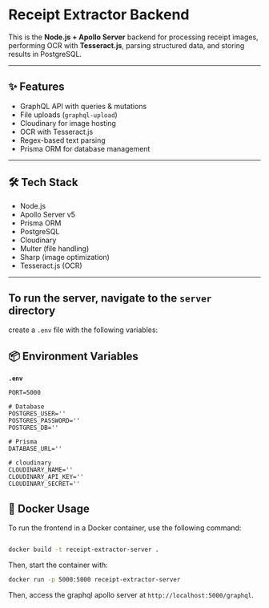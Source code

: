 # Receipt Extractor Backend

This is the **Node.js + Apollo Server** backend for processing receipt images, performing OCR with **Tesseract.js**, parsing structured data, and storing results in PostgreSQL.

---

## ✨ Features

- GraphQL API with queries & mutations
- File uploads (`graphql-upload`)
- Cloudinary for image hosting
- OCR with Tesseract.js
- Regex-based text parsing
- Prisma ORM for database management

---

## 🛠 Tech Stack

- Node.js
- Apollo Server v5
- Prisma ORM
- PostgreSQL
- Cloudinary
- Multer (file handling)
- Sharp (image optimization)
- Tesseract.js (OCR)

---
To run the server, navigate to the `server` directory
---
create a `.env` file with the following variables:

## 📦 Environment Variables

**`.env`**
```env
PORT=5000

# Database
POSTGRES_USER=''
POSTGRES_PASSWORD=''
POSTGRES_DB=''

# Prisma
DATABASE_URL=''

# cloudinary
CLOUDINARY_NAME=''
CLOUDINARY_API_KEY=''
CLOUDINARY_SECRET=''
```

## 🐳 Docker Usage
To run the frontend in a Docker container, use the following command:

```bash

docker build -t receipt-extractor-server .
```

Then, start the container with:

```bash
docker run -p 5000:5000 receipt-extractor-server
```
Then, access the graphql apollo server at `http://localhost:5000/graphql`.
